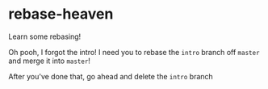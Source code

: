 # rebase-heaven
Learn some rebasing!

Oh pooh, I forgot the intro! I need you to rebase the `intro` branch off `master` and merge it into `master`!

After you've done that, go ahead and delete the `intro` branch
